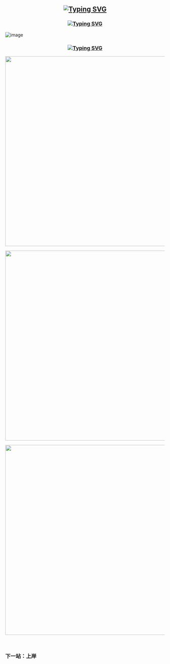 <h2 align="center"> 
  <a href="https://git.io/typing-svg"><img src="https://readme-typing-svg.demolab.com?font=Righteous&size=32&duration=3000&pause=1000&color=8F7FD3DE&center=true&vCenter=true&repeat=false&width=435&lines=Hello!+Welecom+to+Jinze+!" alt="Typing SVG" /></a>
</h2>

<h3 align="center">
    <a href="https://git.io/typing-svg"><img src="https://readme-typing-svg.demolab.com? font=Righteous&size=32&duration=3000&pause=1000&color=8F7FD3DE&center=true&vCenter=true&repeat=false&width=435&lines= 你陪了我多少年，花开花落，一路上起起跌跌。" alt="Typing SVG" /></a>

</h3>

![image](https://user-images.githubusercontent.com/84832795/212478754-bb2b6468-c2ef-486b-ae8b-a79a0faf715d.png)
<br/>

<h3 align="center">
      <a href="https://git.io/typing-svg"><img src="https://readme-typing-svg.demolab.com? font=Righteous&size=32&duration=3000&pause=1000&color=8F7FD3DE&center=true&vCenter=true&repeat=false&width=435&lines=或许是不知梦的缘故，流离之人追逐幻影。" alt="Typing SVG" /></a>
 </h3>
<p align="center"> 
  <img src="https://github-readme-stats-sand-three-38.vercel.app/api?username=Jinzedev&show_icons=true&theme=cobalt&hide_border=true&include_all_commits=true&count_private=true" width="600"/>
</p>
<p align="center"> 
  <img src="https://github-profile-trophy.vercel.app/?username=Jinzedev&rank=SECRET,SSS,SS,S,AAA,AA,A,B&theme=dracula&column=-1&no-frame=true" width="600"/>
</p>

<p align="center"> 
  <img src="https://github-readme-activity-graph.cyclic.app/graph?username=Jinzedev&theme=tokyo-night" width="600"/>
</p>
<br/>

### 下一站：上岸


